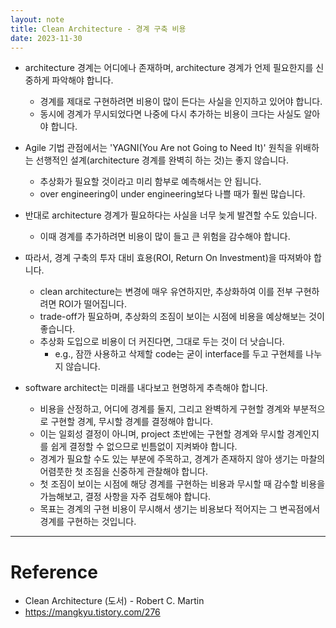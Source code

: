 ```yaml
---
layout: note
title: Clean Architecture - 경계 구축 비용
date: 2023-11-30
---
```





- architecture 경계는 어디에나 존재하며, architecture 경계가 언제 필요한지를 신중하게 파악해야 합니다.
    - 경계를 제대로 구현하려면 비용이 많이 든다는 사실을 인지하고 있어야 합니다.
    - 동시에 경계가 무시되었다면 나중에 다시 추가하는 비용이 크다는 사실도 알아야 합니다.

- Agile 기법 관점에서는 'YAGNI(You Are not Going to Need It)' 원칙을 위배하는 선행적인 설계(architecture 경계를 완벽히 하는 것)는 좋지 않습니다.
    - 추상화가 필요할 것이라고 미리 함부로 예측해서는 안 됩니다.
    - over engineering이 under engineering보다 나쁠 때가 훨씬 많습니다.

- 반대로 architecture 경계가 필요하다는 사실을 너무 늦게 발견할 수도 있습니다.
    - 이때 경계를 추가하려면 비용이 많이 들고 큰 위험을 감수해야 합니다.

- 따라서, 경계 구축의 투자 대비 효용(ROI, Return On Investment)을 따져봐야 합니다.
    - clean architecture는 변경에 매우 유연하지만, 추상화하여 이를 전부 구현하려면 ROI가 떨어집니다.
    - trade-off가 필요하며, 추상화의 조짐이 보이는 시점에 비용을 예상해보는 것이 좋습니다.
    - 추상화 도입으로 비용이 더 커진다면, 그대로 두는 것이 더 낫습니다.
        - e.g., 잠깐 사용하고 삭제할 code는 굳이 interface를 두고 구현체를 나누지 않습니다.

- software architect는 미래를 내다보고 현명하게 추측해야 합니다.
    - 비용을 산정하고, 어디에 경계를 둘지, 그리고 완벽하게 구현할 경계와 부분적으로 구현할 경계, 무시할 경계를 결정해야 합니다.
    - 이는 일회성 결정이 아니며, project 초반에는 구현할 경계와 무시할 경계인지를 쉽게 결정할 수 없으므로 빈틈없이 지켜봐야 합니다.
    - 경계가 필요할 수도 있는 부분에 주목하고, 경계가 존재하지 않아 생기는 마찰의 어렴풋한 첫 조짐을 신중하게 관찰해야 합니다.
    - 첫 조짐이 보이는 시점에 해당 경계를 구현하는 비용과 무시할 때 감수할 비용을 가늠해보고, 결정 사항을 자주 검토해야 합니다.
    - 목표는 경계의 구현 비용이 무시해서 생기는 비용보다 적어지는 그 변곡점에서 경계를 구현하는 것입니다.




---




# Reference

- Clean Architecture (도서) - Robert C. Martin
- <https://mangkyu.tistory.com/276>
